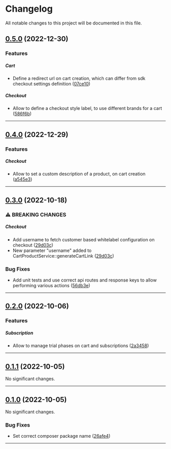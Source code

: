 <!--- BEGIN HEADER -->
# Changelog

All notable changes to this project will be documented in this file.
<!--- END HEADER -->

## [0.5.0](https://github.com/fynn-digital/sdk-php/compare/v0.4.0...v0.5.0) (2022-12-30)

### Features


##### Cart

* Define a redirect url on cart creation, which can differ from sdk checkout settings definition ([07ce10](https://github.com/fynn-digital/sdk-php/commit/07ce1086ff5865acd028372c9da8eaac15de82ec))

##### Checkout

* Allow to define a checkout style label, to use different brands for a cart ([586f6b](https://github.com/fynn-digital/sdk-php/commit/586f6b3883d8ea1c11dfc8274665c29f9b42ee35))


---

## [0.4.0](https://github.com/fynn-digital/sdk-php/compare/v0.3.1...v0.4.0) (2022-12-29)

### Features


##### Checkout

* Allow to set a custom description of a product, on cart creation ([a545e3](https://github.com/fynn-digital/sdk-php/commit/a545e3b84abdd5781e5ce23d567584217a354203))


---

## [0.3.0](https://github.com/fynn-digital/sdk-php/compare/v0.2.0...v0.3.0) (2022-10-18)

### ⚠ BREAKING CHANGES


##### Checkout

* Add username to fetch customer based whitelabel configuration on checkout ([29d03c](https://github.com/fynn-digital/sdk-php/commit/29d03ccf5d31a0f8ac5dffd76944b3e7a680604f))
* New parameter "username" added to CartProductService::generateCartLink ([29d03c](https://github.com/fynn-digital/sdk-php/commit/29d03ccf5d31a0f8ac5dffd76944b3e7a680604f))

### Bug Fixes

* Add unit tests and use correct api routes and response keys to allow performing various actions ([56db3e](https://github.com/fynn-digital/sdk-php/commit/56db3e87dab770d2652025b110f8edd6685edb5a))


---

## [0.2.0](https://github.com/fynn-digital/sdk-php/compare/v0.1.1...v0.2.0) (2022-10-06)

### Features


##### Subscription

* Allow to manage trial phases on cart and subscriptions ([2a3458](https://github.com/fynn-digital/sdk-php/commit/2a345801c5848ad17677bb750fc6296e6a2047f2))


---

## [0.1.1](https://github.com/fynn-digital/sdk-php/compare/v0.1.0...v0.1.1) (2022-10-05)
No significant changes.

---

## [0.1.0](https://github.com/fynn-digital/sdk-php/compare/04e217cc1c64574e345a5aebe5c2df3db280c805...v0.1.0) (2022-10-05)

No significant changes.

### Bug Fixes

* Set correct composer package name ([26afe4](https://github.com/fynn-digital/sdk-php/commit/26afe430f756b755534ccc8e6e3cda6c69acdd13))


---

